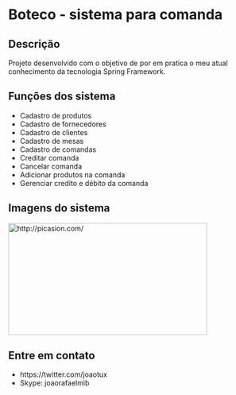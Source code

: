 # Boteco - sistema para comanda

<h2>Descrição</h2>
Projeto desenvolvido com o objetivo de por em pratica o meu atual conhecimento da tecnologia Spring Framework.

<h2>Funções dos sistema</h2>
<ul>
 <li>Cadastro de produtos</li>
 <li>Cadastro de fornecedores</li>
 <li>Cadastro de clientes</li>
 <li>Cadastro de mesas</li>
 <li>Cadastro de comandas</li>
 <li>Creditar comanda</li>
 <li>Cancelar comanda</li>
 <li>Adicionar produtos na comanda</li>
 <li>Gerenciar credito e débito da comanda</li>
</ul>

<h2>Imagens do sistema</h2>
 <a href="http://picasion.com/"><img src="http://i.picasion.com/pic86/b80193579fa3f8f9f863509e2e4e9f61.gif" width="400" height="225" border="0" alt="http://picasion.com/" /></a>

<h2>Entre em contato</h2>
 <ul>
  <li>https://twitter.com/joaotux</li>
  <li>Skype: joaorafaelmib</li>
 <ul/>
 <p>
 
 


